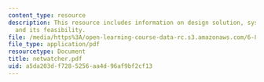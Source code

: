 ```yaml
---
content_type: resource
description: This resource includes information on design solution, system evaluation,
  and its feasibility.
file: /media/https%3A/open-learning-course-data-rc.s3.amazonaws.com/6-805-ethics-and-the-law-on-the-electronic-frontier-fall-2005/a5da203df7285256aa4d96af9bf2cf13_netwatcher.pdf
file_type: application/pdf
resourcetype: Document
title: netwatcher.pdf
uid: a5da203d-f728-5256-aa4d-96af9bf2cf13
---
```

